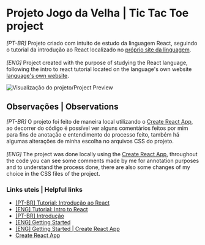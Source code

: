 # Projeto Jogo da Velha | Tic Tac Toe project

*[PT-BR]* Projeto criado com intuito de estudo da linguagem React, seguindo o tutorial da introdução ao React localizado no [próprio site da linguagem](https://pt-br.reactjs.org/tutorial/tutorial.html). <br /><br />
*[ENG]* Project created with the purpose of studying the React language, following the intro to react tutorial located on the language's own website [language's own website](https://pt-br.reactjs.org/tutorial/tutorial.html).


![Visualização do projeto/Project Preview](https://cdn.discordapp.com/attachments/905899589553500220/962722835414003763/print.png)


## Observações | Observations

*[PT-BR]* O projeto foi feito de maneira local utilizando o [Create React App](https://github.com/facebook/create-react-app#create-react-app--), ao decorrer do código é possível ver alguns comentários feitos por mim para fins de anotação e entendimento do processo feito, também há algumas alterações de minha escolha no arquivos CSS do projeto. <br /><br />
*[ENG]* The project was done locally using the [Create React App](https://github.com/facebook/create-react-app#create-react-app--), throughout the code you can see some comments made by me for annotation purposes and to understand the process done, there are also some changes of my choice in the CSS files of the project.

### Links uteis | Helpful links
- [[PT-BR] Tutorial: Introdução ao React](https://pt-br.reactjs.org/tutorial/tutorial.html)
- [[ENG] Tutorial: Intro to React](https://reactjs.org/tutorial/tutorial.html)
- [[PT-BR] Introdução](https://pt-br.reactjs.org/docs/getting-started.html)
- [[ENG] Getting Started](https://reactjs.org/docs/getting-started.html)
- [[ENG] Getting Started | Create React App](https://create-react-app.dev/docs/getting-started)
- [Create React App](https://github.com/facebook/create-react-app#create-react-app--)
